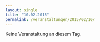 ```yaml
---
layout: single
title: "10.02.2015"
permalink: /veranstaltungen/2015/02/10/
---
```


Keine Veranstaltung an diesem Tag.
